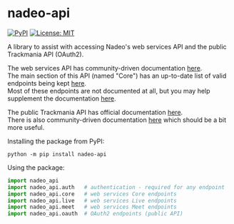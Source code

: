 # nadeo-api

<!-- [![tests](https://github.com/ezio416/py416/actions/workflows/tests.yml/badge.svg)](https://github.com/ezio416/py-nadeo-api/actions) -->
<!-- [![docs](https://readthedocs.org/projects/py416/badge/?version=latest)](https://nadeo-api.readthedocs.io/en/latest/) -->
[![PyPI](https://badge.fury.io/py/nadeo-api.svg)](https://pypi.org/project/nadeo-api/)
[![License: MIT](https://img.shields.io/badge/License-MIT-yellow.svg)](https://opensource.org/licenses/MIT)

A library to assist with accessing Nadeo's web services API and the public Trackmania API (OAuth2).

The web services API has community-driven documentation [here](https://webservices.openplanet.dev/).\
The main section of this API (named "Core") has an up-to-date list of valid endpoints being kept [here](https://github.com/openplanet-nl/core-api-tracking).\
Most of these endpoints are not documented at all, but you may help supplement the documentation [here](https://github.com/openplanet-nl/nadeoapi-docs).

The public Trackmania API has official documentation [here](https://api.trackmania.com/doc).\
There is also community-driven documentation [here](https://webservices.openplanet.dev/oauth/reference) which should be a bit more useful.

Installing the package from PyPI:
```
python -m pip install nadeo-api
```

Using the package:
```py
import nadeo_api
import nadeo_api.auth   # authentication - required for any endpoint
import nadeo_api.core   # web services Core endpoints
import nadeo_api.live   # web services Live endpoints
import nadeo_api.meet   # web services Meet endpoints
import nadeo_api.oauth  # OAuth2 endpoints (public API)
```
